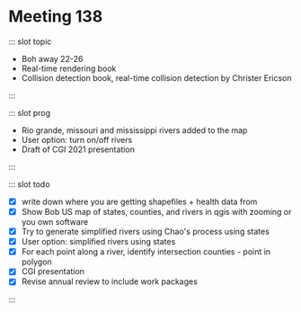 # Meeting 138

<Meeting index="138" members="Bob, Elif, Wang" date="12 Jul 2021 11:00" nextDate="19 Jul 2021 11:00">

::: slot topic

- Boh away 22-26
- Real-time rendering book
- Collision detection book, real-time collision detection by Christer Ericson

:::

::: slot prog

- Rio grande, missouri and mississippi rivers added to the map
- User option: turn on/off rivers
- Draft of CGI 2021 presentation

:::

::: slot todo

- [x] write down where you are getting shapefiles + health data from
- [x] Show Bob US map of states, counties, and rivers in qgis with zooming or you own software
- [x] Try to generate simplified rivers using Chao's process using states
- [x] User option: simplified rivers using states
- [x] For each point along a river, identify intersection counties - point in polygon
- [x] CGI presentation
- [x] Revise annual review to include work packages

:::

</Meeting>
